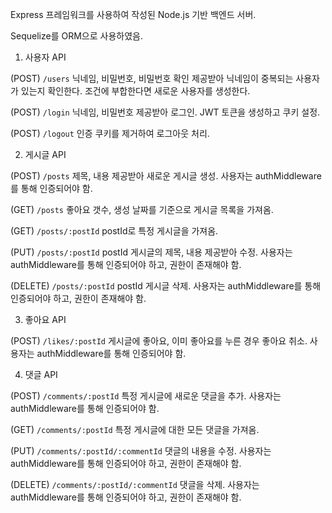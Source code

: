 Express 프레임워크를 사용하여 작성된 Node.js 기반 백엔드 서버.

Sequelize를 ORM으로 사용하였음.

1. 사용자 API

(POST) `/users` 닉네임, 비밀번호, 비밀번호 확인 제공받아 닉네임이 중복되는 사용자가 있는지 확인한다. 조건에 부합한다면 새로운 사용자를 생성한다.

(POST) `/login` 닉네임, 비밀번호 제공받아 로그인. JWT 토큰을 생성하고 쿠키 설정.

(POST) `/logout` 인증 쿠키를 제거하여 로그아웃 처리.

2. 게시글 API

(POST) `/posts` 제목, 내용 제공받아 새로운 게시글 생성. 사용자는 authMiddleware를 통해 인증되어야 함.

(GET) `/posts` 좋아요 갯수, 생성 날짜를 기준으로 게시글 목록을 가져옴.

(GET) `/posts/:postId` postId로 특정 게시글을 가져옴.

(PUT) `/posts/:postId` postId 게시글의 제목, 내용 제공받아 수정. 사용자는 authMiddleware를 통해 인증되어야 하고, 권한이 존재해야 함.

(DELETE) `/posts/:postId` postId 게시글 삭제. 사용자는 authMiddleware를 통해 인증되어야 하고, 권한이 존재해야 함.

3. 좋아요 API

(POST) `/likes/:postId` 게시글에 좋아요, 이미 좋아요를 누른 경우 좋아요 취소. 사용자는 authMiddleware를 통해 인증되어야 함.

4. 댓글 API

(POST) `/comments/:postId` 특정 게시글에 새로운 댓글을 추가. 사용자는 authMiddleware를 통해 인증되어야 함.

(GET) `/comments/:postId` 특정 게시글에 대한 모든 댓글을 가져옴.

(PUT) `/comments/:postId/:commentId` 댓글의 내용을 수정. 사용자는 authMiddleware를 통해 인증되어야 하고, 권한이 존재해야 함.

(DELETE) `/comments/:postId/:commentId` 댓글을 삭제. 사용자는 authMiddleware를 통해 인증되어야 하고, 권한이 존재해야 함.
